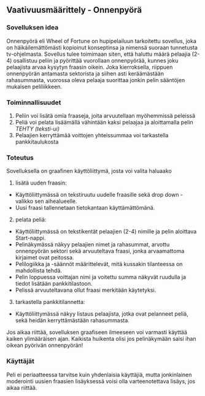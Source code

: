 ## Vaativuusmäärittely - Onnenpyörä

### Sovelluksen idea

Onnenpyörä eli Wheel of Fortune on hupipelailuun tarkoitettu sovellus, joka on häikäilemättömästi kopioinut konseptinsa ja nimensä suoraan tunnetusta tv-ohjelmasta.
Sovellus tulee toimimaan siten, että haluttu määrä pelaajia (2-4) osallistuu peliin ja pyörittää vuorollaan onnenpyörää, kunnes joku pelaajista arvaa kysytyn fraasin oikein.
Joka kierroksella, riippuen onnenpyörän antamasta sektorista ja siihen asti keräämästään rahasummasta, vuorossa oleva pelaaja suorittaa jonkin pelin sääntöjen mukaisen
peliliikkeen.

### Toiminnallisuudet

1. Peliin voi lisätä omia fraaseja, joita arvuutellaan myöhemmissä peleissä
2. Peliä voi pelata lisäämällä vähintään kaksi pelaajaa ja aloittamalla pelin *TEHTY (teksti-ui)*
3. Pelaajien kerryttämää voittojen yhteissummaa voi tarkastella pankkitaulukosta

### Toteutus

Sovelluksella on graafinen käyttöliittymä, josta voi valita haluaako
1. lisätä uuden fraasin:
  - Käyttöliittymässä on tekstiruutu uudelle fraasille sekä drop down -valikko sen aihealueelle.
  - Uusi fraasi tallennetaan tietokantaan käyttämättömänä.
2. pelata peliä:
  - Käyttöliittymässä on tekstikentät pelaajien (2-4) nimille ja pelin aloittava Start-nappi.
  - Pelinäkymässä näkyy pelaajien nimet ja rahasummat, arvottu onnenpyörän sektori sekä arvuuteltava fraasi,
  jonka arvaamattoma kirjaimet ovat peitossa.
  - Pelilogiikka ja -säännöt määrittelevät, mitä kussakin tilanteessa on mahdollista tehdä.
  - Pelin loppuessa voittajan nimi ja voitettu summa näkyvät ruudulla ja tiedot lisätään pankkitilastoon.
  - Pelissä arvuuteltavana ollut fraasi merkitään käytetyksi.
3. tarkastella pankkitilannetta:
  - Käyttöliittymässä näkyy listaus pelaajista, jotka ovat pelanneet peliä, sekä heidän kerryttämästään rahasummasta.
  
Jos aikaa riittää, sovelluksen graafiseen ilmeeseen voi varmasti käyttää kaiken ylimääräisen ajan. Kaikista huikenta olisi jos pelinäkymään saisi ihan oikean
pyörivän onnenpyörän!
  
### Käyttäjät

Peli ei periaatteessa tarvitse kuin yhdenlaisia käyttäjiä, mutta jonkinlainen moderointi uusien fraasien lisäyksessä voisi olla varteenotettava lisäys, jos aikaa riittää.
